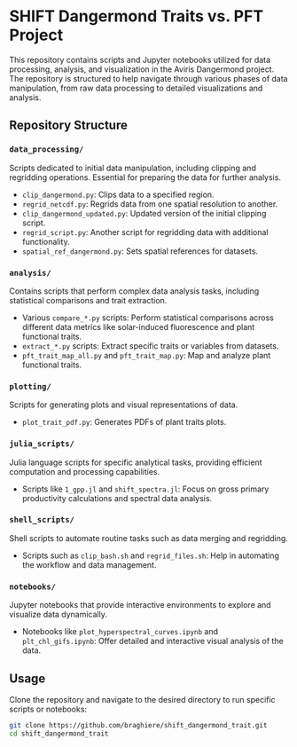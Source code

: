 # SHIFT Dangermond Traits vs. PFT Project

This repository contains scripts and Jupyter notebooks utilized for data processing, analysis, and visualization in the Aviris Dangermond project. The repository is structured to help navigate through various phases of data manipulation, from raw data processing to detailed visualizations and analysis.

## Repository Structure

### `data_processing/`
Scripts dedicated to initial data manipulation, including clipping and regridding operations. Essential for preparing the data for further analysis.

- `clip_dangermond.py`: Clips data to a specified region.
- `regrid_netcdf.py`: Regrids data from one spatial resolution to another.
- `clip_dangermond_updated.py`: Updated version of the initial clipping script.
- `regrid_script.py`: Another script for regridding data with additional functionality.
- `spatial_ref_dangermond.py`: Sets spatial references for datasets.

### `analysis/`
Contains scripts that perform complex data analysis tasks, including statistical comparisons and trait extraction.

- Various `compare_*.py` scripts: Perform statistical comparisons across different data metrics like solar-induced fluorescence and plant functional traits.
- `extract_*.py` scripts: Extract specific traits or variables from datasets.
- `pft_trait_map_all.py` and `pft_trait_map.py`: Map and analyze plant functional traits.

### `plotting/`
Scripts for generating plots and visual representations of data.

- `plot_trait_pdf.py`: Generates PDFs of plant traits plots.

### `julia_scripts/`
Julia language scripts for specific analytical tasks, providing efficient computation and processing capabilities.

- Scripts like `1_gpp.jl` and `shift_spectra.jl`: Focus on gross primary productivity calculations and spectral data analysis.

### `shell_scripts/`
Shell scripts to automate routine tasks such as data merging and regridding.

- Scripts such as `clip_bash.sh` and `regrid_files.sh`: Help in automating the workflow and data management.

### `notebooks/`
Jupyter notebooks that provide interactive environments to explore and visualize data dynamically.

- Notebooks like `plot_hyperspectral_curves.ipynb` and `plt_chl_gifs.ipynb`: Offer detailed and interactive visual analysis of the data.

## Usage

Clone the repository and navigate to the desired directory to run specific scripts or notebooks:

```bash
git clone https://github.com/braghiere/shift_dangermond_trait.git
cd shift_dangermond_trait

